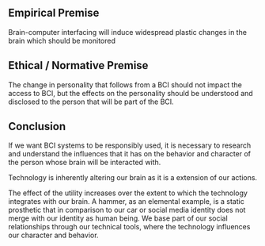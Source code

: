 ## **Empirical Premise**
Brain-computer interfacing will induce widespread plastic changes in the brain which should be monitored
## **Ethical / Normative Premise**
The change in personality that follows from a BCI should not impact the access to BCI, but the effects on the personality should be understood and disclosed to the person that will be part of the BCI.
## **Conclusion**
If we want BCI systems to be responsibly used, it is necessary to research and understand the influences that it has on the behavior and character of the person whose brain will be interacted with.

Technology is inherently altering our brain as it is a extension of our actions. 

The effect of the utility increases over the extent to which the technology integrates with our brain. A hammer, as an elemental example, is a static prosthetic that in comparison to our car or social media identity does not merge with our identity as human being. We base part of our social relationships through our technical tools, where the technology influences our character and behavior. 